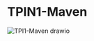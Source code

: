 # TPIN1-Maven
![TPI1-Maven drawio](https://github.com/ulisespallares888/TPIN1-Maven/assets/54750620/e7733660-8a9d-4b3d-8123-84b9c52ed62f)
